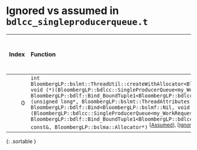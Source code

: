 # Ignored vs assumed in `bdlcc_singleproducerqueue.t`

<script src="../sorttable.js"></script>

|   Index | Function                                                                                                                                                                                                                                                                                                                                                                                                                                                                                                                                                                                                                                                                                    |   Difference in number of lines |   Function size difference in bytes |   Number of lines in assumed build | Number of bytes in assumed build   |   Number of lines in ignored build | Number of bytes in ignored build   |
|--------:|:--------------------------------------------------------------------------------------------------------------------------------------------------------------------------------------------------------------------------------------------------------------------------------------------------------------------------------------------------------------------------------------------------------------------------------------------------------------------------------------------------------------------------------------------------------------------------------------------------------------------------------------------------------------------------------------------|--------------------------------:|------------------------------------:|-----------------------------------:|:-----------------------------------|-----------------------------------:|:-----------------------------------|
|       0 | `int BloombergLP::bslmt::ThreadUtil::createWithAllocator<BloombergLP::bdlf::Bind<BloombergLP::bslmf::Nil, void (*)(BloombergLP::bdlcc::SingleProducerQueue<my_WorkRequest>*), BloombergLP::bdlf::Bind_BoundTuple1<BloombergLP::bdlcc::SingleProducerQueue<my_WorkRequest>*> > >(unsigned long*, BloombergLP::bslmt::ThreadAttributes const&, BloombergLP::bdlf::Bind<BloombergLP::bslmf::Nil, void (*)(BloombergLP::bdlcc::SingleProducerQueue<my_WorkRequest>*), BloombergLP::bdlf::Bind_BoundTuple1<BloombergLP::bdlcc::SingleProducerQueue<my_WorkRequest>*> > const&, BloombergLP::bslma::Allocator*)` <sup>\[[Assumed](0.assume.s)\], \[[Ignored](0.none.s)\], \[[Diff](0.diff.html)\] |                              -8 |                                 -32 |                                336 | 4,267,424                          |                                368 | 4,267,424                          |
{: .sortable }
